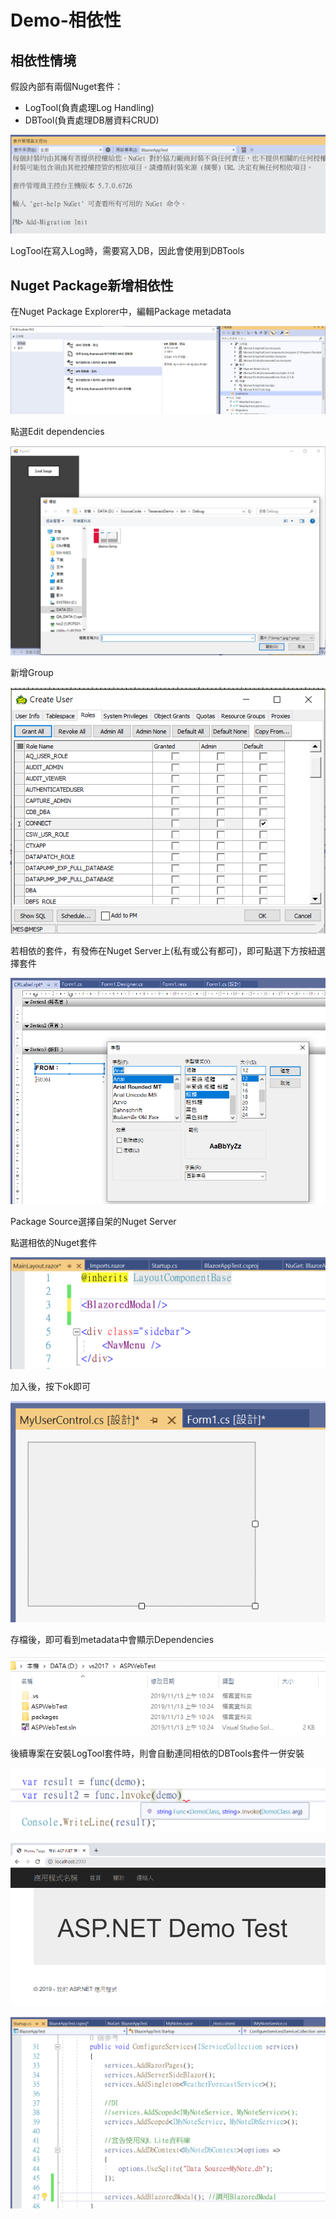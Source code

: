 # Demo-相依性

## 相依性情境

假設內部有兩個Nuget套件：

* LogTool\(負責處理Log Handling\)
* DBTool\(負責處理DB層資料CRUD\)

![](../../.gitbook/assets/image%20%28379%29.png)

LogTool在寫入Log時，需要寫入DB，因此會使用到DBTools

## Nuget Package新增相依性

在Nuget Package Explorer中，編輯Package metadata

![](../../.gitbook/assets/image%20%28342%29.png)

點選Edit dependencies

![](../../.gitbook/assets/image%20%28252%29.png)

新增Group

![](../../.gitbook/assets/image%20%28265%29.png)

若相依的套件，有發佈在Nuget Server上\(私有或公有都可\)，即可點選下方按紐選擇套件

![](../../.gitbook/assets/image%20%28372%29.png)

Package Source選擇自架的Nuget Server

點選相依的Nuget套件

![](../../.gitbook/assets/image%20%28358%29.png)

加入後，按下ok即可

![](../../.gitbook/assets/image%20%28419%29.png)

存檔後，即可看到metadata中會顯示Dependencies

![](../../.gitbook/assets/image%20%28129%29.png)

後續專案在安裝LogTool套件時，則會自動連同相依的DBTools套件一併安裝

![](../../.gitbook/assets/image%20%28287%29.png)

![](../../.gitbook/assets/image%20%28190%29.png)

![](../../.gitbook/assets/image%20%28368%29.png)

